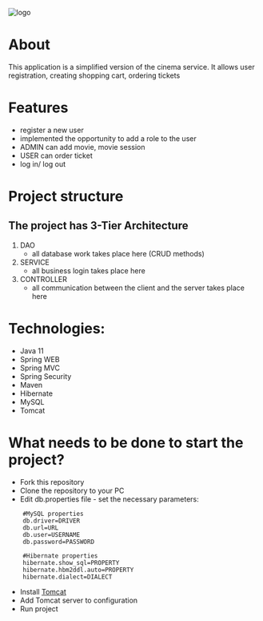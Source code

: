 ![logo](https://user-images.githubusercontent.com/106528887/195679263-f22c7d55-4ad4-4d22-9fe5-a4f7e117e534.jpg)
# **About**

This application is a simplified version of the cinema service. It allows user registration, creating shopping cart, ordering tickets

# **Features**

- register a new user
- implemented the opportunity to add a role to the user
- ADMIN can add movie, movie session
- USER can order ticket
- log in/ log out

# **Project structure**

## The project has 3-Tier Architecture

1. DAO
     - all database work takes place here (CRUD methods)
2. SERVICE
     - all business login takes place here
3. CONTROLLER
     - all communication between the client and the server takes place here

# **Technologies:**

- Java 11
- Spring WEB
- Spring MVC
- Spring Security
- Maven
- Hibernate
- MySQL
- Tomcat

# **What needs to be done to start the project?**

- Fork this repository
- Clone the repository to your PC
- Edit db.properties file - set the necessary parameters:

```
    #MySQL properties
    db.driver=DRIVER
    db.url=URL
    db.user=USERNAME
    db.password=PASSWORD

    #Hibernate properties
    hibernate.show_sql=PROPERTY
    hibernate.hbm2ddl.auto=PROPERTY
    hibernate.dialect=DIALECT
```
- Install [Tomcat](https://archive.apache.org/dist/tomcat/tomcat-9/v9.0.50/bin/)
- Add Tomcat server to configuration
- Run project